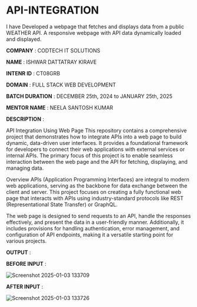 # API-INTEGRATION
I have Developed a webpage that fetches and displays data from a public WEATHER API.  A responsive webpage with API data dynamically loaded and displayed.

**COMPANY** : CODTECH IT SOLUTIONS

**NAME** : ISHWAR DATTATRAY KIRAVE

**INTENR ID** : CT08GRB

**DOMAIN** : FULL STACK WEB DEVELOPMENT

**BATCH DURATION** : DECEMBER 25th, 2024 to JANUARY 25th, 2025

**MENTOR NAME** : NEELA SANTOSH KUMAR

**DESCRIPTION** :

API Integration Using Web Page
This repository contains a comprehensive project that demonstrates how to integrate APIs into a web page to build dynamic, data-driven user interfaces. It provides a foundational framework for developers to connect their web applications with external services or internal APIs. The primary focus of this project is to enable seamless interaction between the web page and the API for fetching, displaying, and managing data.

Overview
APIs (Application Programming Interfaces) are integral to modern web applications, serving as the backbone for data exchange between the client and server. This project focuses on creating a fully functional web page that interacts with APIs using industry-standard protocols like REST (Representational State Transfer) or GraphQL.

The web page is designed to send requests to an API, handle the responses effectively, and present the data in a user-friendly manner. Additionally, it includes provisions for handling authentication, error management, and configuration of API endpoints, making it a versatile starting point for various projects.

**OUTPUT** :


**BEFORE INPUT** :


![Screenshot 2025-01-03 133709](https://github.com/user-attachments/assets/62132856-1187-4bb9-a1e6-48eb9dfe5f95)


**AFTER INPUT** :


![Screenshot 2025-01-03 133726](https://github.com/user-attachments/assets/57ecbd11-8ab4-4afb-be6c-ed7c1619c463)
